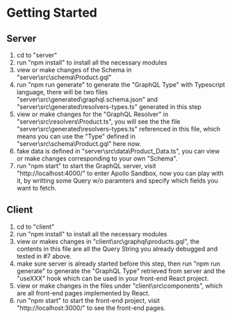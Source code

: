 # Getting Started
## Server
1. cd to "server"
2. run "npm install" to install all the necessary modules
3. view or make changes of the Schema in "server\src\schema\Product.gql"
4. run "npm run generate" to generate the "GraphQL Type" with Typescript language, there will be two files "server\src\generated\graphql.schema.json" and "server\src\generated\resolvers-types.ts" generated in this step
5. view or make changes for the "GraphQL Resolver" in "server\src\resolvers\Product.ts", you will see the the file "server\src\generated\resolvers-types.ts" referenced in this file, which means you can use the "Type" defined in "server\src\schema\Product.gql" here now.
6. fake data is defined in "server\src\data\Product_Data.ts", you can view or make changes corresponding to your own "Schema".
7. run "npm start" to start the GraphQL server, visit "http://localhost:4000/" to enter Apollo Sandbox, now you can play with it, by writting some Query w/o paramters and specify which fields you want to fetch.

## Client
1. cd to "client"
2. run "npm install" to install all the necessary modules
3. view or makes changes in "client\src\graphql\products.gql", the contents in this file are all the Query String you already debugged and tested in #7 above.
4. make sure server is already started before this step, then run "npm run generate" to generate the "GraphQL Type" retrieved from server and the "useXXX" hook which can be used in your front-end React project.
5. view or make changes in the files under "client\src\components\", which are all front-end pages implemented by React.
6. run "npm start" to start the front-end project, visit "http://localhost:3000/" to see the front-end pages.
